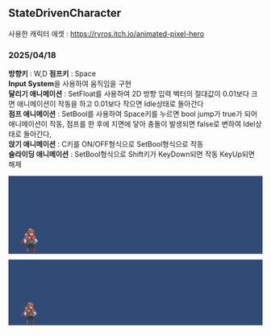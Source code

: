 ## StateDrivenCharacter

사용한 캐릭터 에셋 : 
<a href="https://rvros.itch.io/animated-pixel-hero">https://rvros.itch.io/animated-pixel-hero</a>

### 2025/04/18
<b>방향키</b> : W,D
<b>점프키</b> : Space <br>
<b>Input System</b>을 사용하여 움직임을 구현<br><b>달리기 애니메이션</b> : SetFloat를 사용하여 2D 방향 입력 벡터의 절대값이 0.01보다 크면 애니메이션이 작동을 하고 0.01보다 작으면 Idle상태로 돌아간다<br>
<b>점프 애니메이션</b> : SetBool를 사용하여 Space키를 누르면 bool jump가 true가 되어 애니메이션이 작동, 점프를 한 후에 지면에 닿아 충돌이 발생되면 false로 변하여 Idel상태로 돌아간다,<br>
<b>앉기 애니메이션</b> : C키를 ON/OFF형식으로 SetBool형식으로 작동<br>
<b>슬라이딩 애니메이션</b> : SetBool형식으로 Shift키가 KeyDown되면 작동 KeyUp되면 해제<br>
<p>

  ![run_jump](https://github.com/NekoDevPixel/StateDrivenCharacter/blob/main/Assets/explay/run_jump.gif?raw=true)
  ![slide_sit](https://github.com/NekoDevPixel/StateDrivenCharacter/blob/main/Assets/explay/slide_sit.gif?raw=true)
</p>
